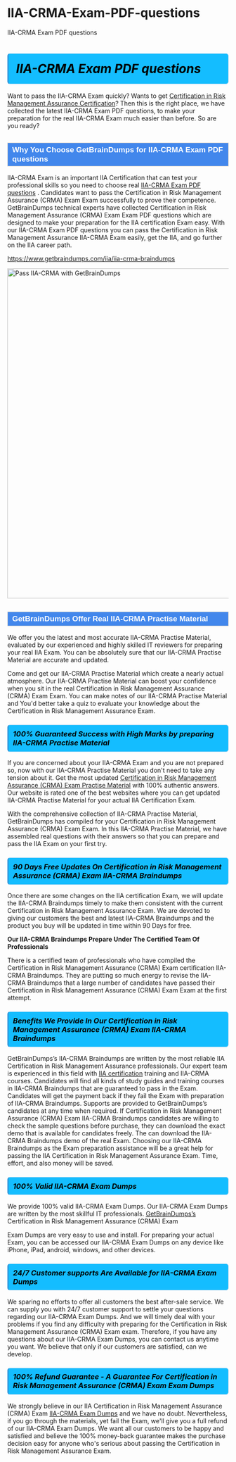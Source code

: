 # IIA-CRMA-Exam-PDF-questions
IIA-CRMA Exam PDF questions
<h1><strong><span style="display: block; color: #000000; background: #14BDFF; border: 0.5px solid #AED6F1; border-left: 3px solid #3498DB; padding: .6em; border-radius: 6px;">                     <em>IIA-CRMA <span class="exam_variation">Exam PDF questions</span> </em>                </span></strong>            </h1>                        <p>Want to pass the IIA-CRMA Exam quickly? Wants to get <a href="https://www.getbraindumps.com/iia/certification-in-risk-management-assurance-braindumps.html">Certification in Risk Management Assurance Certification</a>?  Then this is the right place, we have collected the             latest IIA-CRMA <span class="exam_variation">Exam PDF questions</span>, to make your preparation for the real IIA-CRMA Exam much easier than before. So are you ready?</p>                        <h2 style="background: #4287ec; border: 1px solid #cccccc; padding: 5px 10px;">                <span style="color: #ffffff;">                    <span style="font-size: 11pt;">                        <span style="line-height: normal;">                            <span style="font-family: Calibri,sans-serif;">                                <strong>                                    <span style="font-size: 13.0pt;">Why You Choose GetBrainDumps for IIA-CRMA <span class="exam_variation">Exam PDF questions</span></span>                                </strong>                            </span>                        </span>                    </span>                </span>            </h2>                        <p>IIA-CRMA Exam is an important IIA Certification that can test your professional skills so you need to choose real <a href="https://www.getbraindumps.com/iia/iia-crma-braindumps">IIA-CRMA <span class="exam_variation">Exam PDF questions</span></a> .             Candidates want to pass the Certification in Risk Management Assurance (CRMA) Exam Exam successfully to prove their competence. GetBrainDumps technical experts             have collected Certification in Risk Management Assurance (CRMA) Exam <span class="exam_variation">Exam PDF questions</span> which are designed to make your preparation for the IIA certification Exam easy. With our             IIA-CRMA <span class="exam_variation">Exam PDF questions</span> you can pass the Certification in Risk Management Assurance IIA-CRMA Exam easily, get the IIA, and go further on the IIA career path.</p>                        <p><a href="https://www.getbraindumps.com/iia/iia-crma-braindumps">https://www.getbraindumps.com/iia/iia-crma-braindumps</a></p>                        <p><a href="https://www.getbraindumps.com/"><img src="https://www.getbraindumps.com/images/get-updated-exam-questions-with-discount-getbraindumps.jpg" class="postImage" alt="Pass IIA-CRMA with GetBrainDumps" width="750"></a></p>                            <h2 style="background: #4287ec; border: 1px solid #cccccc; padding: 5px 10px;">                <span style="color: #ffffff;">                    <span style="font-size: 11pt;">                        <span style="line-height: normal;">                            <span style="font-family: Calibri,sans-serif;">                                <strong>                                    <span style="font-size: 13.0pt;">GetBrainDumps Offer Real IIA-CRMA <span class="exam_variation2">Practise Material</span></span>                                </strong>                            </span>                        </span>                    </span>                </span>            </h2>                        <p>We offer you the latest and most accurate IIA-CRMA <span class="exam_variation2">Practise Material</span>, evaluated by our experienced and highly skilled IT reviewers for preparing your             real IIA Exam. You can be absolutely sure that our IIA-CRMA <span class="exam_variation2">Practise Material</span> are accurate and updated.</p>                        <p>Come and get our IIA-CRMA <span class="exam_variation2">Practise Material</span> which create a nearly actual atmosphere. Our IIA-CRMA <span class="exam_variation2">Practise Material</span> can boost your confidence when you sit             in the real Certification in Risk Management Assurance (CRMA) Exam Exam. You can make notes of our IIA-CRMA <span class="exam_variation2">Practise Material</span> and You'd better take a quiz to evaluate             your knowledge about the Certification in Risk Management Assurance Exam.</p>                        <h3>                <strong>                    <span style="display: block; color: #000000; background: #14BDFF; border: 0.5px solid #AED6F1; border-left: 3px solid #3498DB; padding: .6em; border-radius: 6px;">                        <em>100% Guaranteed Success with High Marks by preparing IIA-CRMA <span class="exam_variation2">Practise Material</span></em>                    </span>                </strong>            </h3>                        <p>If you are concerned about your IIA-CRMA Exam and you are not prepared so, now with our IIA-CRMA <span class="exam_variation2">Practise Material</span> you don't need to take any tension about it.            Get the most updated <a href="https://www.getbraindumps.com/iia/iia-crma-braindumps">Certification in Risk Management Assurance (CRMA) Exam <span class="exam_variation2">Practise Material</span></a> with 100% authentic answers. Our website is rated one of the best websites where you can             get updated IIA-CRMA <span class="exam_variation2">Practise Material</span> for your actual IIA Certification Exam.</p>                        <p>With the comprehensive collection of IIA-CRMA <span class="exam_variation2">Practise Material</span>, GetBrainDumps has compiled for your Certification in Risk Management Assurance (CRMA) Exam Exam. In this IIA-CRMA <span class="exam_variation2">Practise Material</span>,             we have assembled real questions with their answers so that you can prepare and pass the IIA Exam on your first try.</p>                        <h3>                <strong>                    <span style="display: block; color: #000000; background: #14BDFF; border: 0.5px solid #AED6F1; border-left: 3px solid #3498DB; padding: .6em; border-radius: 6px;">                        <em>90 Days Free Updates On Certification in Risk Management Assurance (CRMA) Exam IIA-CRMA <span class="exam_variation3">Braindumps</span></em>                    </span>                </strong>            </h3>                        <p>Once there are some changes on the IIA certification Exam, we will update the IIA-CRMA <span class="exam_variation3">Braindumps</span> timely to make them consistent with the current             Certification in Risk Management Assurance Exam. We are devoted to giving our customers the best and latest IIA-CRMA <span class="exam_variation3">Braindumps</span> and the product you buy             will be updated in time within 90 Days for free.</p>                        <p><strong>Our IIA-CRMA <span class="exam_variation3">Braindumps</span> Prepare Under The Certified Team Of Professionals</strong></p>                        <p>There is a certified team of professionals who have compiled the Certification in Risk Management Assurance (CRMA) Exam certification             IIA-CRMA <span class="exam_variation3">Braindumps</span>. They are putting so much energy to revise the IIA-CRMA <span class="exam_variation3">Braindumps</span> that a large number of candidates have passed             their Certification in Risk Management Assurance (CRMA) Exam Exam  at the first attempt.</p>                        <h3>                <strong>                    <span style="display: block; color: #000000; background: #14BDFF; border: 0.5px solid #AED6F1; border-left: 3px solid #3498DB; padding: .6em; border-radius: 6px;">                        <em>Benefits We Provide In Our Certification in Risk Management Assurance (CRMA) Exam IIA-CRMA <span class="exam_variation3">Braindumps</span></em>                    </span>                </strong>            </h3>                        <p>GetBrainDumps’s IIA-CRMA <span class="exam_variation3">Braindumps</span> are written by the most reliable IIA Certification in Risk Management Assurance professionals. Our expert team is experienced in             this field with <a href="https://www.getbraindumps.com/iia-braindumps.html">IIA certification</a> training and IIA-CRMA courses. Candidates will find all kinds of study guides and training courses in             IIA-CRMA <span class="exam_variation3">Braindumps</span> that are guaranteed to pass in the Exam. Candidates will get the payment back if they fail the Exam with preparation of             IIA-CRMA <span class="exam_variation3">Braindumps</span>. Supports are provided to GetBrainDumps’s candidates at any time when required. If Certification in Risk Management Assurance (CRMA) Exam             IIA-CRMA <span class="exam_variation3">Braindumps</span> candidates are willing to check the sample questions before purchase, they can download the exact demo that is available             for candidates freely. The can download the IIA-CRMA <span class="exam_variation3">Braindumps</span> demo of the real Exam. Choosing our IIA-CRMA <span class="exam_variation3">Braindumps</span> as the Exam preparation             assistance will be a great help for passing the IIA Certification in Risk Management Assurance Exam. Time, effort, and also money will be saved.</p>                        <h3>                <strong>                    <span style="display: block; color: #000000; background: #14BDFF; border: 0.5px solid #AED6F1; border-left: 3px solid #3498DB; padding: .6em; border-radius: 6px;">                        <em>100% Valid IIA-CRMA <span class="exam_variation4">Exam Dumps</span></em>                    </span>                </strong>            </h3>                        <p>We provide 100% valid IIA-CRMA <span class="exam_variation4">Exam Dumps</span>. Our IIA-CRMA <span class="exam_variation4">Exam Dumps</span> are written by the most skillful IT professionals. <a href="https://www.getbraindumps.com/">GetBrainDumps’s</a> Certification in Risk Management Assurance (CRMA) Exam</p>            <p> <span class="exam_variation4">Exam Dumps</span> are very easy to use and install. For preparing your actual Exam, you can be accessed our IIA-CRMA <span class="exam_variation4">Exam Dumps</span> on any device like iPhone, iPad, android, windows, and other devices.</p>                        <h3>                <strong>                    <span style="display: block; color: #000000; background: #14BDFF; border: 0.5px solid #AED6F1; border-left: 3px solid #3498DB; padding: .6em; border-radius: 6px;">                        <em>24/7 Customer supports Are Available for IIA-CRMA <span class="exam_variation4">Exam Dumps</span></em>                    </span>                </strong>            </h3>                        <p>We sparing no efforts to offer all customers the best after-sale service. We can supply you with 24/7 customer support to settle your             questions regarding our IIA-CRMA <span class="exam_variation4">Exam Dumps</span>. And we will timely deal with your problems if you find any difficulty with preparing for the             Certification in Risk Management Assurance (CRMA) Exam exam. Therefore, if you have any questions about our IIA-CRMA <span class="exam_variation4">Exam Dumps</span>, you can contact us             anytime you want. We believe that only if our customers are satisfied, can we develop.</p>                        <h3>                <strong>                    <span style="display: block; color: #000000; background: #14BDFF; border: 0.5px solid #AED6F1; border-left: 3px solid #3498DB; padding: .6em; border-radius: 6px;">                        <em>100% Refund Guarantee - A Guarantee For Certification in Risk Management Assurance (CRMA) Exam <span class="exam_variation4">Exam Dumps</span></em>                    </span>                </strong>            </h3>                        <p>We strongly believe in our IIA Certification in Risk Management Assurance (CRMA) Exam <a href="https://www.getbraindumps.com/iia/iia-crma-braindumps">IIA-CRMA <span class="exam_variation4">Exam Dumps</span></a> and we have no doubt. Nevertheless, if you go through             the materials, yet fail the Exam, we'll give you a full refund of our IIA-CRMA <span class="exam_variation4">Exam Dumps</span>. We want all our customers to be happy and satisfied and             believe the 100% money-back guarantee makes the purchase decision easy for anyone who's serious about passing the Certification in Risk Management Assurance Exam.</p>                    
